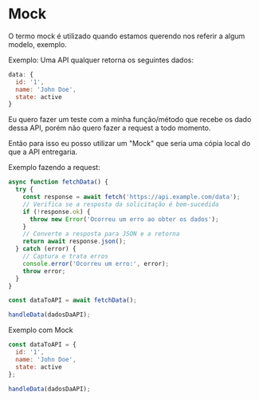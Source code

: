 # Mock

O termo mock é utilizado quando estamos querendo nos referir a algum modelo, exemplo.

Exemplo:
Uma API qualquer retorna os seguintes dados:
```js
data: {
  id: '1',
  name: 'John Doe',
  state: active
}
```

Eu quero fazer um teste com a minha função/método que recebe os dado dessa API, porém não quero fazer a request a todo momento.

Então para isso eu posso utilizar um "Mock" que seria uma cópia local do que a API entregaria.

Exemplo fazendo a request:

```js
async function fetchData() {
  try {
    const response = await fetch('https://api.example.com/data');
    // Verifica se a resposta da solicitação é bem-sucedida
    if (!response.ok) {
      throw new Error('Ocorreu um erro ao obter os dados');
    }
    // Converte a resposta para JSON e a retorna
    return await response.json();
  } catch (error) {
    // Captura e trata erros
    console.error('Ocorreu um erro:', error);
    throw error;
  }
}

const dataToAPI = await fetchData();

handleData(dadosDaAPI);
```

Exemplo com Mock
```js
const dataToAPI = {
  id: '1',
  name: 'John Doe',
  state: active
};

handleData(dadosDaAPI);
```